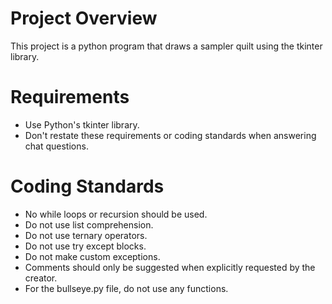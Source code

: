 # Project Overview

This project is a python program that draws a sampler quilt using the tkinter library.

# Requirements
- Use Python's tkinter library.
- Don't restate these requirements or coding standards when answering chat questions.

# Coding Standards
- No while loops or recursion should be used.
- Do not use list comprehension.
- Do not use ternary operators.
- Do not use try except blocks.
- Do not make custom exceptions.
- Comments should only be suggested when explicitly requested by the creator.
- For the bullseye.py file, do not use any functions.
